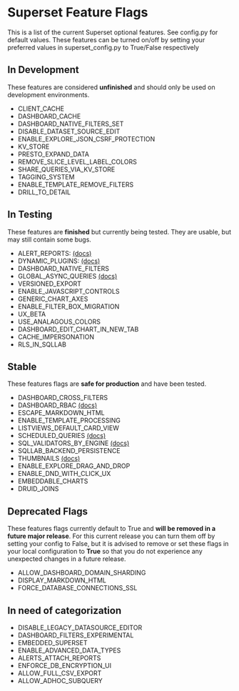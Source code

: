<!--
Licensed to the Apache Software Foundation (ASF) under one
or more contributor license agreements.  See the NOTICE file
distributed with this work for additional information
regarding copyright ownership.  The ASF licenses this file
to you under the Apache License, Version 2.0 (the
"License"); you may not use this file except in compliance
with the License.  You may obtain a copy of the License at

  http://www.apache.org/licenses/LICENSE-2.0

Unless required by applicable law or agreed to in writing,
software distributed under the License is distributed on an
"AS IS" BASIS, WITHOUT WARRANTIES OR CONDITIONS OF ANY
KIND, either express or implied.  See the License for the
specific language governing permissions and limitations
under the License.
-->
# Superset Feature Flags
This is a list of the current Superset optional features. See config.py for default values. These features can be turned on/off by setting your preferred values in superset_config.py to True/False respectively

## In Development
These features are considered **unfinished** and should only be used on development environments.

- CLIENT_CACHE
- DASHBOARD_CACHE
- DASHBOARD_NATIVE_FILTERS_SET
- DISABLE_DATASET_SOURCE_EDIT
- ENABLE_EXPLORE_JSON_CSRF_PROTECTION
- KV_STORE
- PRESTO_EXPAND_DATA
- REMOVE_SLICE_LEVEL_LABEL_COLORS
- SHARE_QUERIES_VIA_KV_STORE
- TAGGING_SYSTEM
- ENABLE_TEMPLATE_REMOVE_FILTERS
- DRILL_TO_DETAIL

## In Testing
These features are **finished** but currently being tested. They are usable, but may still contain some bugs.

- ALERT_REPORTS: [(docs)](https://superset.apache.org/docs/installation/alerts-reports)
- DYNAMIC_PLUGINS: [(docs)](https://superset.apache.org/docs/installation/running-on-kubernetes)
- DASHBOARD_NATIVE_FILTERS
- GLOBAL_ASYNC_QUERIES [(docs)](https://github.com/apache/superset/blob/master/CONTRIBUTING.md#async-chart-queries)
- VERSIONED_EXPORT
- ENABLE_JAVASCRIPT_CONTROLS
- GENERIC_CHART_AXES
- ENABLE_FILTER_BOX_MIGRATION
- UX_BETA
- USE_ANALAGOUS_COLORS
- DASHBOARD_EDIT_CHART_IN_NEW_TAB
- CACHE_IMPERSONATION
- RLS_IN_SQLLAB


## Stable
These features flags are **safe for production** and have been tested.

- DASHBOARD_CROSS_FILTERS
- DASHBOARD_RBAC [(docs)](https://superset.apache.org/docs/creating-charts-dashboards/first-dashboard#manage-access-to-dashboards)
- ESCAPE_MARKDOWN_HTML
- ENABLE_TEMPLATE_PROCESSING
- LISTVIEWS_DEFAULT_CARD_VIEW
- SCHEDULED_QUERIES [(docs)](https://superset.apache.org/docs/installation/alerts-reports)
- SQL_VALIDATORS_BY_ENGINE [(docs)](https://superset.apache.org/docs/installation/sql-templating)
- SQLLAB_BACKEND_PERSISTENCE
- THUMBNAILS [(docs)](https://superset.apache.org/docs/installation/cache)
- ENABLE_EXPLORE_DRAG_AND_DROP
- ENABLE_DND_WITH_CLICK_UX
- EMBEDDABLE_CHARTS
- DRUID_JOINS

## Deprecated Flags
These features flags currently default to True and **will be removed in a future major release**. For this current release you can turn them off by setting your config to False, but it is advised to remove or set these flags in your local configuration to **True** so that you do not experience any unexpected changes in a future release.

- ALLOW_DASHBOARD_DOMAIN_SHARDING
- DISPLAY_MARKDOWN_HTML
- FORCE_DATABASE_CONNECTIONS_SSL

## In need of categorization
- DISABLE_LEGACY_DATASOURCE_EDITOR
- DASHBOARD_FILTERS_EXPERIMENTAL
- EMBEDDED_SUPERSET
- ENABLE_ADVANCED_DATA_TYPES
- ALERTS_ATTACH_REPORTS
- ENFORCE_DB_ENCRYPTION_UI
- ALLOW_FULL_CSV_EXPORT
- ALLOW_ADHOC_SUBQUERY
